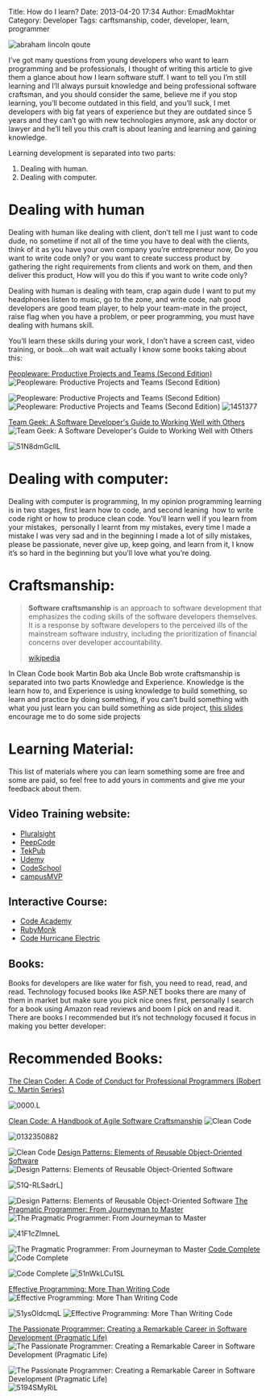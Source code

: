 Title: How do I learn?
Date: 2013-04-20 17:34
Author: EmadMokhtar
Category: Developer
Tags: carftsmanship, coder, developer, learn, programmer

![abraham lincoln qoute]({filename}/images/abrahamlincoln109275.jpg)

I’ve got many questions from young developers who want to learn programming and be professionals, I thought of writing this article to give them a glance about how I learn software stuff. I want to tell you I’m still learning and I’ll always pursuit knowledge and being professional software craftsman, and you should consider the same, believe me if you stop learning, you’ll become outdated in this field, and you’ll suck, I met developers with big fat years of experience but they are outdated since 5 years and they can’t go with new technologies anymore, ask any doctor or lawyer and he’ll tell you this craft is about leaning and learning and gaining knowledge.

Learning development is separated into two parts:

1.  Dealing with human.
2.  Dealing with computer.

Dealing with human
==================

Dealing with human like dealing with client, don’t tell me I just want to code dude, no sometime if not all of the time you have to deal with the clients, think of it as you have your own company you’re entrepreneur now, Do you want to write code only? or you want to create success product by gathering the right requirements from clients and work on them, and then deliver this product, How will you do this if you want to write code only?

Dealing with human is dealing with team, crap again dude I want to put my headphones listen to music, go to the zone, and write code, nah good developers are good team player, to help your team-mate in the project, raise flag when you have a problem, or peer programming, you must have dealing with humans skill.

You’ll learn these skills during your work, I don’t have a screen cast, video training, or book…oh wait wait actually I know some books taking about this:

[Peopleware: Productive Projects and Teams (Second Edition)](http://www.amazon.com/gp/product/0932633439/ref=as_li_ss_tl?ie=UTF8&camp=1789&creative=390957&creativeASIN=0932633439&linkCode=as2&tag=monsblo08-20)
![Peopleware: Productive Projects and Teams (Second Edition)](http://www.assoc-amazon.com/e/ir?t=monsblo08-20&l=as2&o=1&a=0932633439)

![Peopleware: Productive Projects and Teams (Second Edition)](http://www.assoc-amazon.com/e/ir?t=monsblo08-20&l=as2&o=1&a=1449302440) ![Peopleware: Productive Projects and Teams (Second Edition)](http://www.assoc-amazon.com/e/ir?t=monsblo08-20&l=as2&o=1&a=0932633439)
![1451377]({filename}/images/1451377.jpg)

[Team Geek: A Software Developer's Guide to Working Well with
Others](http://www.amazon.com/gp/product/1449302440/ref=as_li_ss_tl?ie=UTF8&camp=1789&creative=390957&creativeASIN=1449302440&linkCode=as2&tag=monsblo08-20)
![Team Geek: A Software Developer's Guide to Working Well with
Others](http://www.assoc-amazon.com/e/ir?t=monsblo08-20&l=as2&o=1&a=1449302440)

![51N8dmGcllL]({filename}/images/51N8dmGcllL.jpg)

Dealing with computer:
======================

Dealing with computer is programming, In my opinion programming learning is in two stages, first learn how to code, and second leaning  how to write code right or how to produce clean code. You’ll learn well if you learn from your mistakes,  personally I learnt from my mistakes, every time I made a mistake I was very sad and in the beginning I made a lot of silly mistakes, please be passionate, never give up, keep going, and learn from it, I know it’s so hard in the beginning but you’ll love what you’re doing.

Craftsmanship:
==============

> **Software craftsmanship** is an approach to software development that
> emphasizes the coding skills of the software developers themselves. It
> is a response by software developers to the perceived ills of the
> mainstream software industry, including the prioritization of
> financial concerns over developer accountability.
>
> [wikipedia](http://en.wikipedia.org/wiki/Software_craftsmanship)

In Clean Code book Martin Bob aka Uncle Bob wrote craftsmanship is
separated into two parts Knowledge and Experience. Knowledge is the
learn how to, and Experience is using knowledge to build something, so
learn and practice by doing something, if you can’t build something with
what you just learn you can build something as side project, [this
slides](https://speakerdeck.com/sachag/side-projects) encourage me to do
some side projects

<script async class="speakerdeck-embed" data-id="508b4413c21140000200a7b7"  data-ratio="1.33333333333333" src="//speakerdeck.com/assets/embed.js"></script>

Learning Material:
==================

This list of materials where you can learn something some are free and some are paid, so feel free to add yours in comments and give me your feedback about them.

Video Training website:
-----------------------

-   [Pluralsight](http://www.pluralsight.com/training)
-   [PeepCode](https://peepcode.com/)
-   [TekPub](http://tekpub.com/)
-   [Udemy](https://www.udemy.com)
-   [CodeSchool](http://www.codeschool.com/)
-   [campusMVP](http://www.campusmvp.net/)

Interactive Course:
-------------------

-   [Code Academy](http://www.codecademy.com/)
-   [RubyMonk](http://rubymonk.com/)
-   [Code Hurricane Electric](http://code.he.net/)

Books:
------

Books for developers are like water for fish, you need to read, read, and read. Technology focused books like ASP.NET books there are many of them in market but make sure you pick nice ones first, personally I search for a book using Amazon read reviews and boom I pick on and read it. There are books I recommended but it’s not technology focused it focus in making you better developer:

# Recommended Books:

[The Clean Coder: A Code of Conduct for Professional Programmers (Robert C. Martin Series)](http://www.amazon.com/gp/product/B0050JLC9Y/ref=as_li_ss_tl?ie=UTF8&camp=1789&creative=390957&creativeASIN=B0050JLC9Y&linkCode=as2&tag=monsblo08-20)

![0000.L]({filename}/images/0000.L.jpg)

[Clean Code: A Handbook of Agile Software Craftsmanship](http://www.amazon.com/gp/product/B001GSTOAM/ref=as_li_ss_tl?ie=UTF8&camp=1789&creative=390957&creativeASIN=B001GSTOAM&linkCode=as2&tag=monsblo08-20)
![Clean Code](http://www.assoc-amazon.com/e/ir?t=monsblo08-20&l=as2&o=1&a=B001GSTOAM)

![0132350882]({filename}/images/0132350882.jpg)

![Clean Code](http://www.assoc-amazon.com/e/ir?t=monsblo08-20&l=as2&o=1&a=B001GSTOAM)
[Design Patterns: Elements of Reusable Object-Oriented Software](http://www.amazon.com/gp/product/B000SEIBB8/ref=as_li_ss_tl?ie=UTF8&camp=1789&creative=390957&creativeASIN=B000SEIBB8&linkCode=as2&tag=monsblo08-20)
![Design Patterns: Elements of Reusable Object-Oriented Software](http://www.assoc-amazon.com/e/ir?t=monsblo08-20&l=as2&o=1&a=B000SEIBB8)

![51Q-RLSadrL]({filename}/images/51Q-RLSadrL.jpg)]

![Design Patterns: Elements of Reusable Object-Oriented Software](http://www.assoc-amazon.com/e/ir?t=monsblo08-20&l=as2&o=1&a=B000SEIBB8)
[The Pragmatic Programmer: From Journeyman to Master](http://www.amazon.com/gp/product/B000SEGEKI/ref=as_li_ss_tl?ie=UTF8&camp=1789&creative=390957&creativeASIN=B000SEGEKI&linkCode=as2&tag=monsblo08-20)
![The Pragmatic Programmer: From Journeyman to Master](http://www.assoc-amazon.com/e/ir?t=monsblo08-20&l=as2&o=1&a=B000SEGEKI)

![41F1cZImneL]({filename}/images/41F1cZImneL.jpg)

![The Pragmatic Programmer: From Journeyman to Master](http://www.assoc-amazon.com/e/ir?t=monsblo08-20&l=as2&o=1&a=B000SEGEKI)
[Code Complete](http://www.amazon.com/gp/product/B004OR1XGK/ref=as_li_ss_tl?ie=UTF8&camp=1789&creative=390957&creativeASIN=B004OR1XGK&linkCode=as2&tag=monsblo08-20)
![Code Complete](http://www.assoc-amazon.com/e/ir?t=monsblo08-20&l=as2&o=1&a=B004OR1XGK)

![Code Complete](http://www.assoc-amazon.com/e/ir?t=monsblo08-20&l=as2&o=1&a=B004OR1XGK)
![51nWkLCu1SL]({filename}/images/51nWkLCu1SL.jpg)

[Effective Programming: More Than Writing Code](http://www.amazon.com/gp/product/B008HUMTO0/ref=as_li_ss_tl?ie=UTF8&camp=1789&creative=390957&creativeASIN=B008HUMTO0&linkCode=as2&tag=monsblo08-20)
![Effective Programming: More Than Writing Code](http://www.assoc-amazon.com/e/ir?t=monsblo08-20&l=as2&o=1&a=B008HUMTO0)

![51ysOldcmqL]({filename}/images/51ysOldcmqL.jpg)
![Effective Programming: More Than Writing Code](http://www.assoc-amazon.com/e/ir?t=monsblo08-20&l=as2&o=1&a=B008HUMTO0)

[The Passionate Programmer: Creating a Remarkable Career in Software Development (Pragmatic Life)](http://www.amazon.com/gp/product/B00AYQNR5U/ref=as_li_ss_tl?ie=UTF8&camp=1789&creative=390957&creativeASIN=B00AYQNR5U&linkCode=as2&tag=monsblo08-20)
![The Passionate Programmer: Creating a Remarkable Career in Software Development (Pragmatic Life)](http://www.assoc-amazon.com/e/ir?t=monsblo08-20&l=as2&o=1&a=B00AYQNR5U)

![The Passionate Programmer: Creating a Remarkable Career in Software Development (Pragmatic Life)](http://www.assoc-amazon.com/e/ir?t=monsblo08-20&l=as2&o=1&a=B00AYQNR5U)
![5194SMyRiL]({filename}/images/5194SMyRiL.jpg)
